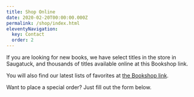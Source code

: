 ```yaml
---
title: Shop Online
date: 2020-02-20T00:00:00.000Z
permalink: /shop/index.html
eleventyNavigation:
  key: Contact
  order: 2
---
```

If you are looking for new books, we have select titles in the store in Saugatuck, and thousands of titles available online at this Bookshop link.

You will also find our latest lists of favorites at [the Bookshop link](https://bookshop.org/shop/booknooksaugatuck).

Want to place a special order? Just fill out the form below.
